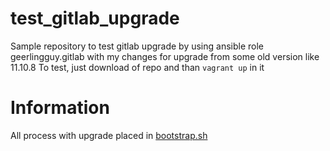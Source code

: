 # test_gitlab_upgrade
Sample repository to test gitlab upgrade by using ansible role geerlingguy.gitlab with my changes for upgrade from some old version like 11.10.8
To test, just download of repo and than ```vagrant up``` in it

# Information

All process with upgrade placed in [bootstrap.sh](bootstrap.sh)

